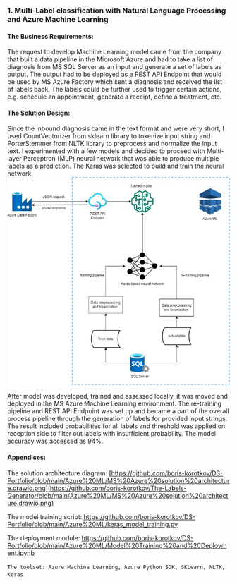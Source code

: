 ### 1. Multi-Label classification with Natural Language Processing and Azure Machine Learning 

#### The Business Requirements: 
The request to develop Machine Learning model came from the company that built a data pipeline in the Microsoft Azure and had to take a list of diagnosis from MS SQL Server as an input and generate a set of labels as output. The output had to be deployed as a REST API Endpoint that would be used by MS Azure Factory which sent a diagnosis and received the list of labels back. The labels could be  further used to trigger certain actions, e.g.  schedule an appointment, generate a receipt, define a treatment, etc. 

#### The Solution Design: 
Since the inbound diagnosis came in the text format and were very short, I used CountVectorizer from sklearn library to tokenize input string and PorterStemmer from NLTK library to preprocess and normalize the input text.
I experimented with a few models and decided to proceed with Multi-layer Perceptron (MLP) neural network  that was able to produce multiple labels as a prediction. The Keras was selected to build and train the neural network. <br>
![enter image description here](https://github.com/boris-korotkov/The-Labels-Generator/blob/main/MS%20Azure%20solution%20architecture.jpg)

After model was developed, trained and assessed locally, it was moved and deployed in the  MS Azure Machine Learning environment. The re-training pipeline and REST API Endpoint was set up and became a part of the overall process pipeline through the generation of labels for provided input strings. The result included probabilities for all labels  and threshold was applied on reception side to filter out labels with insufficient probability. The model accuracy was accessed as 94%.



#### Appendices: 
The solution architecture diagram: [https://github.com/boris-korotkov/DS-Portfolio/blob/main/Azure%20ML/MS%20Azure%20solution%20architecture.drawio.png](https://github.com/boris-korotkov/The-Labels-Generator/blob/main/Azure%20ML/MS%20Azure%20solution%20architecture.drawio.png)

 The model training script: https://github.com/boris-korotkov/DS-Portfolio/blob/main/Azure%20ML/keras_model_training.py
   
 The deployment module: https://github.com/boris-korotkov/DS-Portfolio/blob/main/Azure%20ML/Model%20Training%20and%20Deployment.ipynb
      
 `The toolset: Azure Machine Learning, Azure Python SDK, SKLearn, NLTK, Keras`
